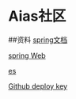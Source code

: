 # Aias社区

##资料
[spring文档](https://spring.io/guides)

[spring Web](https://spring.io/guides/gs/serving-web-content/)

[es](https://spring.io/guides)

[Github deploy key](https://)